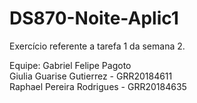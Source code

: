 # DS870-Noite-Aplic1  
Exercício referente a tarefa 1 da semana 2.  

Equipe:
  Gabriel Felipe Pagoto  
  Giulia Guarise Gutierrez - GRR20184611  
  Raphael Pereira Rodrigues - GRR20184635  
